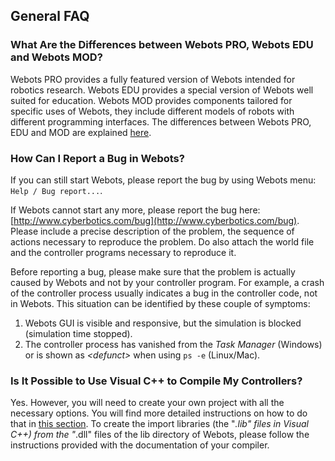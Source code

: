 ## General FAQ

### What Are the Differences between Webots PRO, Webots EDU and Webots MOD?

Webots PRO provides a fully featured version of Webots intended for robotics research.
Webots EDU provides a special version of Webots well suited for education.
Webots MOD provides components tailored for specific uses of Webots, they include different models of robots with different programming interfaces.
The differences between Webots PRO, EDU and MOD are explained [here](http://www.cyberbotics.com/webots/).

### How Can I Report a Bug in Webots?

If you can still start Webots, please report the bug by using Webots menu: `Help / Bug report...`.

If Webots cannot start any more, please report the bug here: [http://www.cyberbotics.com/bug](http://www.cyberbotics.com/bug).
Please include a precise description of the problem, the sequence of actions necessary to reproduce the problem.
Do also attach the world file and the controller programs necessary to reproduce it.

Before reporting a bug, please make sure that the problem is actually caused by Webots and not by your controller program.
For example, a crash of the controller process usually indicates a bug in the controller code, not in Webots.
This situation can be identified by these couple of symptoms:

1. Webots GUI is visible and responsive, but the simulation is blocked (simulation time stopped).
2. The controller process has vanished from the *Task Manager* (Windows) or is shown as *&lt;defunct&gt;* when using `ps -e` (Linux/Mac).

### Is It Possible to Use Visual C++ to Compile My Controllers?

Yes.
However, you will need to create your own project with all the necessary options.
You will find more detailed instructions on how to do that in [this section](using-visual-cpp-with-webots.md).
To create the import libraries (the "*.lib" files in Visual C++) from the "*.dll" files of the lib directory of Webots, please follow the instructions provided with the documentation of your compiler.
